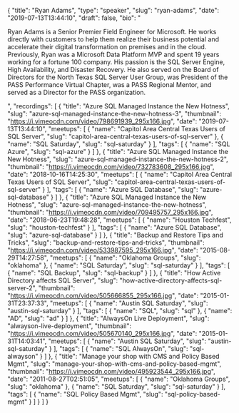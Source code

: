 {
  "title": "Ryan Adams",
  "type": "speaker",
  "slug": "ryan-adams",
  "date": "2019-07-13T13:44:10",
  "draft": false,
  "bio": "<p>Ryan Adams is a Senior Premier Field Engineer for Microsoft.  He works directly with customers to help them realize their business potential and accelerate their digital transformation on premises and in the cloud. Previously, Ryan was a Microsoft Data Platform MVP and spent 19 years working for a fortune 100 company.  His passion is the SQL Server Engine, High Availability, and Disaster Recovery. He also served on the Board of Directors for the North Texas SQL Server User Group, was President of the PASS Performance Virtual Chapter, was a PASS Regional Mentor, and served as a Director for the PASS organization.</p>",
  "recordings": [
    {
      "title": "Azure SQL Managed Instance the New Hotness",
      "slug": "azure-sql-managed-instance-the-new-hotness-3",
      "thumbnail": "https://i.vimeocdn.com/video/798691939_295x166.jpg",
      "date": "2019-07-13T13:44:10",
      "meetups": [
        {
          "name": "Capitol Area Central Texas Users of SQL Server",
          "slug": "capitol-area-central-texas-users-of-sql-server"
        },
        {
          "name": "SQL Saturday",
          "slug": "sql-saturday"
        }
      ],
      "tags": [
        {
          "name": "SQL Azure",
          "slug": "sql-azure"
        }
      ]
    },
    {
      "title": "Azure SQL Managed Instance the New Hotness",
      "slug": "azure-sql-managed-instance-the-new-hotness-2",
      "thumbnail": "https://i.vimeocdn.com/video/732783608_295x166.jpg",
      "date": "2018-10-16T14:25:30",
      "meetups": [
        {
          "name": "Capitol Area Central Texas Users of SQL Server",
          "slug": "capitol-area-central-texas-users-of-sql-server"
        }
      ],
      "tags": [
        {
          "name": "Azure SQL Database",
          "slug": "azure-sql-database"
        }
      ]
    },
    {
      "title": "Azure SQL Managed Instance the New Hotness",
      "slug": "azure-sql-managed-instance-the-new-hotness",
      "thumbnail": "https://i.vimeocdn.com/video/709495757_295x166.jpg",
      "date": "2018-06-23T19:48:28",
      "meetups": [
        {
          "name": "Houston Techfest",
          "slug": "houston-techfest"
        }
      ],
      "tags": [
        {
          "name": "Azure SQL Database",
          "slug": "azure-sql-database"
        }
      ]
    },
    {
      "title": "Backup and Restore Tips and Tricks",
      "slug": "backup-and-restore-tips-and-tricks",
      "thumbnail": "https://i.vimeocdn.com/video/533987595_295x166.jpg",
      "date": "2015-08-29T14:27:58",
      "meetups": [
        {
          "name": "Oklahoma Groups",
          "slug": "oklahoma"
        },
        {
          "name": "SQL Saturday",
          "slug": "sql-saturday"
        }
      ],
      "tags": [
        {
          "name": "SQL Backup",
          "slug": "sql-backup"
        }
      ]
    },
    {
      "title": "How Active Directory affects SQL Server",
      "slug": "how-active-directory-affects-sql-server-2",
      "thumbnail": "https://i.vimeocdn.com/video/505666855_295x166.jpg",
      "date": "2015-01-31T23:37:33",
      "meetups": [
        {
          "name": "Austin SQL Saturday",
          "slug": "austin-sql-saturday"
        }
      ],
      "tags": [
        {
          "name": "SQL",
          "slug": "sql"
        },
        {
          "name": "AD",
          "slug": "ad"
        }
      ]
    },
    {
      "title": "AlwaysOn Live Deployment",
      "slug": "alwayson-live-deployment",
      "thumbnail": "https://i.vimeocdn.com/video/505670140_295x166.jpg",
      "date": "2015-01-31T14:03:41",
      "meetups": [
        {
          "name": "Austin SQL Saturday",
          "slug": "austin-sql-saturday"
        }
      ],
      "tags": [
        {
          "name": "SQL AlwaysOn",
          "slug": "sql-alwayson"
        }
      ]
    },
    {
      "title": "Manage your shop with CMS and Policy Based Mgmt",
      "slug": "manage-your-shop-with-cms-and-policy-based-mgmt",
      "thumbnail": "https://i.vimeocdn.com/video/495923544_295x166.jpg",
      "date": "2011-08-27T02:51:05",
      "meetups": [
        {
          "name": "Oklahoma Groups",
          "slug": "oklahoma"
        },
        {
          "name": "SQL Saturday",
          "slug": "sql-saturday"
        }
      ],
      "tags": [
        {
          "name": "SQL Policy Based Mgmt",
          "slug": "sql-policy-based-mgmt"
        }
      ]
    }
  ]
}